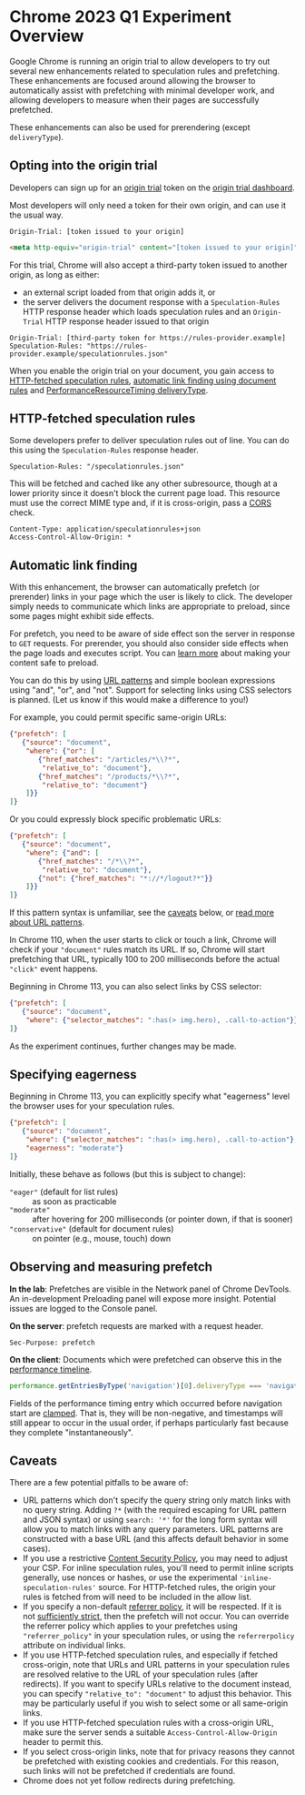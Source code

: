 # Chrome 2023 Q1 Experiment Overview

Google Chrome is running an origin trial to allow developers to try out several new enhancements related to speculation rules and prefetching. These enhancements are focused around allowing the browser to automatically assist with prefetching with minimal developer work, and allowing developers to measure when their pages are successfully prefetched.

These enhancements can also be used for prerendering (except `deliveryType`).

## Opting into the origin trial

Developers can sign up for an [origin trial](https://developer.chrome.com/docs/web-platform/origin-trials/) token on the [origin trial dashboard](https://developer.chrome.com/origintrials/#/view_trial/705939241590325249).

Most developers will only need a token for their own origin, and can use it the usual way.

```http
Origin-Trial: [token issued to your origin]
```

```html
<meta http-equiv="origin-trial" content="[token issued to your origin]">
```

For this trial, Chrome will also accept a third-party token issued to another origin, as long as either:

* an external script loaded from that origin adds it, or
* the server delivers the document response with a `Speculation-Rules` HTTP response header which loads speculation rules and an `Origin-Trial` HTTP response header issued to that origin

```http
Origin-Trial: [third-party token for https://rules-provider.example]
Speculation-Rules: "https://rules-provider.example/speculationrules.json"
```

When you enable the origin trial on your document, you gain access to [HTTP-fetched speculation rules](#http-fetched-speculation-rules), [automatic link finding using document rules](#automatic-link-finding) and [PerformanceResourceTiming deliveryType](#observing-and-measuring-prefetch).

## HTTP-fetched speculation rules

Some developers prefer to deliver speculation rules out of line. You can do this using the `Speculation-Rules` response header.

```http
Speculation-Rules: "/speculationrules.json"
```

This will be fetched and cached like any other subresource, though at a lower priority since it doesn't block the current page load. This resource must use the correct MIME type and, if it is cross-origin, pass a [CORS](https://developer.mozilla.org/en-US/docs/Web/HTTP/CORS) check.

```http
Content-Type: application/speculationrules+json
Access-Control-Allow-Origin: *
```

## Automatic link finding

With this enhancement, the browser can automatically prefetch (or prerender) links in your page which the user is likely to click. The developer simply needs to communicate which links are appropriate to preload, since some pages might exhibit side effects.

For prefetch, you need to be aware of side effect son the server in response to `GET` requests. For prerender, you should also consider side effects when the page loads and executes script. You can [learn more](https://docs.google.com/document/d/1_9XkDUKMGf2f3tDt1gvQQjfliNLpGyFf36BB1-NUZ98/preview) about making your content safe to preload.

You can do this by using [URL patterns](https://developer.mozilla.org/en-US/docs/Web/API/URL_Pattern_API) and simple boolean expressions using "and", "or", and "not". Support for selecting links using CSS selectors is planned. (Let us know if this would make a difference to you!)

For example, you could permit specific same-origin URLs:

```json
{"prefetch": [
   {"source": "document",
    "where": {"or": [
       {"href_matches": "/articles/*\\?*",
        "relative_to": "document"},
       {"href_matches": "/products/*\\?*",
        "relative_to": "document"}
    ]}}
]}
```

Or you could expressly block specific problematic URLs:

```json
{"prefetch": [
   {"source": "document",
    "where": {"and": [
       {"href_matches": "/*\\?*",
        "relative_to": "document"},
       {"not": {"href_matches": "*://*/logout?*"}}
    ]}}
]}
```

If this pattern syntax is unfamiliar, see the [caveats](#caveats) below, or [read more about URL patterns](https://developer.mozilla.org/en-US/docs/Web/API/URL_Pattern_API).

In Chrome 110, when the user starts to click or touch a link, Chrome will check if your `"document"` rules match its URL. If so, Chrome will start prefetching that URL, typically 100 to 200 milliseconds before the actual `"click"` event happens.

Beginning in Chrome 113, you can also select links by CSS selector:

```json
{"prefetch": [
   {"source": "document",
    "where": {"selector_matches": ":has(> img.hero), .call-to-action"}}
]}
```

As the experiment continues, further changes may be made.

## Specifying eagerness

Beginning in Chrome 113, you can explicitly specify what "eagerness" level the browser uses for your speculation rules.

```json
{"prefetch": [
   {"source": "document",
    "where": {"selector_matches": ":has(> img.hero), .call-to-action"},
    "eagerness": "moderate"}
]}
```

Initially, these behave as follows (but this is subject to change):

<dl>
<dt><code>"eager"</code> (default for list rules)</dt>
<dd>as soon as practicable</dd>
<dt><code>"moderate"</code></dt>
<dd>after hovering for 200 milliseconds (or pointer down, if that is sooner)</dd>
<dt><code>"conservative"</code> (default for document rules)</dt>
<dd>on pointer (e.g., mouse, touch) down</dd>
</dl>

## Observing and measuring prefetch

**In the lab**: Prefetches are visible in the Network panel of Chrome DevTools. An in-development Preloading panel will expose more insight. Potential issues are logged to the Console panel.

**On the server**: prefetch requests are marked with a request header.

```http
Sec-Purpose: prefetch
```

**On the client**: Documents which were prefetched can observe this in the [performance timeline](https://developer.mozilla.org/en-US/docs/Web/API/Performance_Timeline).

```javascript
performance.getEntriesByType('navigation')[0].deliveryType === 'navigational-prefetch'
```

Fields of the performance timing entry which occurred before navigation start are [clamped](https://github.com/w3c/resource-timing/issues/360). That is, they will be non-negative, and timestamps will still appear to occur in the usual order, if perhaps particularly fast because they complete "instantaneously".

## Caveats

There are a few potential pitfalls to be aware of:

* URL patterns which don't specify the query string only match links with no query string. Adding `?*` (with the required escaping for URL pattern and JSON syntax) or using `search: '*'` for the long form syntax will allow you to match links with any query parameters. URL patterns are constructed with a base URL (and this affects default behavior in some cases).
* If you use a restrictive [Content Security Policy](https://developer.mozilla.org/en-US/docs/Web/HTTP/CSP), you may need to adjust your CSP. For inline speculation rules, you'll need to permit inline scripts generally, use nonces or hashes, or use the experimental `'inline-speculation-rules'` source. For HTTP-fetched rules, the origin your rules is fetched from will need to be included in the allow list.
* If you specify a non-default [referrer policy](https://developer.mozilla.org/en-US/docs/Web/HTTP/Headers/Referrer-Policy), it will be respected. If it is not [sufficiently strict](https://wicg.github.io/nav-speculation/prefetch.html#list-of-sufficiently-strict-speculative-navigation-referrer-policies), then the prefetch will not occur. You can override the referrer policy which applies to your prefetches using `"referrer_policy"` in your speculation rules, or using the `referrerpolicy` attribute on individual links.
* If you use HTTP-fetched speculation rules, and especially if fetched cross-origin, note that URLs and URL patterns in your speculation rules are resolved relative to the URL of your speculation rules (after redirects). If you want to specify URLs relative to the document instead, you can specify `"relative_to": "document"` to adjust this behavior. This may be particularly useful if you wish to select some or all same-origin links.
* If you use HTTP-fetched speculation rules with a cross-origin URL, make sure the server sends a suitable `Access-Control-Allow-Origin` header to permit this.
* If you select cross-origin links, note that for privacy reasons they cannot be prefetched with existing cookies and credentials. For this reason, such links will not be prefetched if credentials are found.
* Chrome does not yet follow redirects during prefetching.